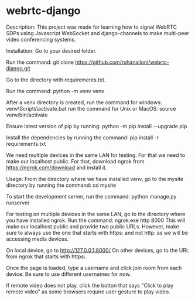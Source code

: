 # webrtc-django

Description: This project was made for learning how to signal WebRTC SDPs using Javascript WebSocket and django-channels to make multi-peer video conferencing systems.

Installation: Go to your desired folder.

Run the command: git clone https://github.com/rohanailoni/webrtc-django.git

Go to the directory with requirements.txt.

Run the command: python -m venv venv

After a venv directory is created,
run the command for windows: venv\Scripts\activate.bat
run the command for Unix or MacOS: source venv/bin/activate

Ensure latest version of pip by running: python -m pip install --upgrade pip

Install the dependencies by running the command: pip install -r requirements.txt

We need multiple devices in the same LAN for testing. For that we need to make our localhost public.
For that, download ngrok from https://ngrok.com/download and install it.

Usage:
From the directory where we have installed venv, go to the mysite directory by running the command: cd mysite

To start the development server, run the command: python manage.py runserver

For testing on multiple devices in the same LAN, go to the directory where you have installed ngrok.
Run the command: ngrok.exe http 8000
This will make our localhost public and provide two public URLs.
However, make sure to always use the one that starts with https: and not http: as we will be accessing media devices.

On local device, go to http://127.0.0.1:8000/
On other devices, go to the URL from ngrok that starts with https:.

Once the page is loaded, type a username and click join room from each device. Be sure to use different usernames for now.

If remote video does not play, click the button that says "Click to play remote video" as some browsers require user gesture to play video.
